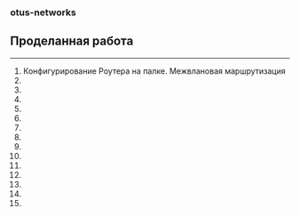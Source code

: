 ### otus-networks
## Проделанная работа
____________________________
1. Конфигурирование Роутера на палке. Межвлановая маршрутизация
2.
3.
4.
5.
6.
7.
8.
9.
10.
11.
12.
13.
14.
15.

